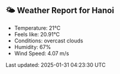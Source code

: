 <!-- WEATHER-START -->
## 🌤 Weather Report for Hanoi

- Temperature: 21°C
- Feels like: 20.91°C
- Conditions: overcast clouds
- Humidity: 67%
- Wind Speed: 4.07 m/s

Last updated: 2025-01-31 04:23:30 UTC
<!-- WEATHER-END -->
